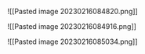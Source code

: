 ![[Pasted image 20230216084820.png]]

![[Pasted image 20230216084916.png]]

![[Pasted image 20230216085034.png]]